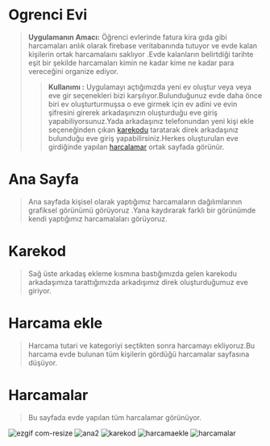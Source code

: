 # Ogrenci Evi 
 >**Uygulamanın Amacı:** Öğrenci evlerinde fatura kira gıda gibi harcamaları anlık olarak firebase veritabanında tutuyor ve evde kalan kişilerin ortak harcamalaını saklıyor .Evde kalanların  belirtdiği tarihte eşit bir şekilde harcamaları kimin ne kadar kime ne kadar para vereceğini organize ediyor.
 >>**Kullanımı :** Uygulamayı açtığımızda yeni ev oluştur veya veya eve gir seçenekleri bizi karşılıyor.Bulunduğunuz evde daha önce biri ev oluşturturmuşsa o eve girmek için ev adini ve evin şifresini girerek arkadaşınızın oluşturduğu eve giriş yapabiliyorsunuz.Yada arkadaşınız telefonundan yeni kişi ekle seçeneğinden çıkan [karekodu](https://github.com/bekir1184/OgrenciEvi/blob/master/README.md#karekod) taratarak direk arkadaşınız bulunduğu eve giriş yapabilirsiniz.Herkes oluşturulan eve girdiğinde yapılan [harcalamar](https://github.com/bekir1184/OgrenciEvi/blob/master/README.md#harcamalar) ortak sayfada görünür.
 
 
 # Ana Sayfa
 > Ana sayfada kişisel olarak yaptığımız harcamaların dağılımlarının grafiksel görünümü görüyoruz .Yana kaydırarak farklı bir görünümde kendi yaptığımız harcamalaları görüyoruz.
 
 # Karekod
> Sağ üste arkadaş ekleme kısmına bastığımızda gelen karekodu arkadaşımıza tarattığımızda arkadışımız direk oluşturduğumuz eve giriyor.

# Harcama ekle 
> Harcama tutari ve kategoriyi seçtikten sonra harcamayı ekliyoruz.Bu harcama evde bulunan tüm kişilerin gördüğü harcamalar sayfasına düşüyor.

# Harcamalar
>  Bu sayfada evde yapılan tüm harcalamar görünüyor.



![ezgif com-resize](https://user-images.githubusercontent.com/47231687/76162124-71ecb080-614b-11ea-831c-f7cd90f5078f.png)
![ana2](https://user-images.githubusercontent.com/47231687/76162127-7fa23600-614b-11ea-96e4-eb7e3c067f85.png)
![karekod](https://user-images.githubusercontent.com/47231687/76162133-89c43480-614b-11ea-8bd1-addaea433992.png)
![harcamaekle](https://user-images.githubusercontent.com/47231687/76162135-9779ba00-614b-11ea-8c58-e8d01092e071.png)
![harcamalar](https://user-images.githubusercontent.com/47231687/76162138-a19bb880-614b-11ea-9ccc-8c77810a2f7e.png)


